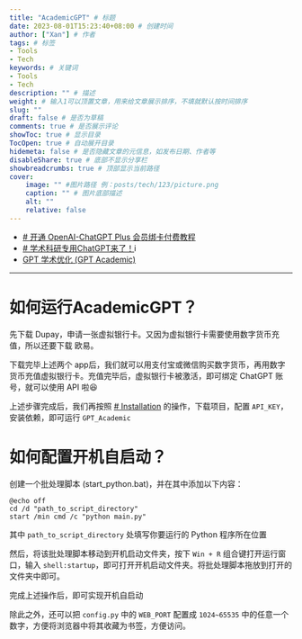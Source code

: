 ```yaml
---
title: "AcademicGPT" # 标题
date: 2023-08-01T15:23:40+08:00 # 创建时间
author: ["Xan"] # 作者
tags: # 标签
- Tools 
- Tech 
keywords: # 关键词
- Tools 
- Tech 
description: "" # 描述
weight: # 输入1可以顶置文章，用来给文章展示排序，不填就默认按时间排序
slug: ""
draft: false # 是否为草稿
comments: true # 是否展示评论
showToc: true # 显示目录
TocOpen: true # 自动展开目录
hidemeta: false # 是否隐藏文章的元信息，如发布日期、作者等
disableShare: true # 底部不显示分享栏
showbreadcrumbs: true # 顶部显示当前路径
cover:
    image: "" #图片路径 例：posts/tech/123/picture.png
    caption: "" # 图片底部描述
    alt: ""
    relative: false
---
```


- [# 开通 OpenAI-ChatGPT Plus 会员绑卡付费教程](https://www.krseo.com/zixun/1262.html)
- [# 学术科研专用ChatGPT来了！](https://mp.weixin.qq.com/s/ZzkhyxiH2lfOCNr_oEqY_Q)i
- [GPT 学术优化 (GPT Academic)](https://github.com/binary-husky/gpt_academic)

--- 

# 如何运行AcademicGPT？
先下载 Dupay，申请一张虚拟银行卡。又因为虚拟银行卡需要使用数字货币充值，所以还要下载 欧易。

下载完毕上述两个 app后，我们就可以用支付宝或微信购买数字货币，再用数字货币充值虚拟银行卡。充值完毕后，虚拟银行卡被激活，即可绑定 ChatGPT 账号，就可以使用 API 啦😆

上述步骤完成后，我们再按照 [# Installation](https://github.com/binary-husky/gpt_academic#installation) 的操作，下载项目，配置 `API_KEY`，安装依赖，即可运行 `GPT_Academic`

# 如何配置开机自启动？
创建一个批处理脚本 (start_python.bat)，并在其中添加以下内容：
```
@echo off
cd /d "path_to_script_directory"
start /min cmd /c "python main.py"
```
其中 `path_to_script_directory` 处填写你要运行的 Python 程序所在位置

然后，将该批处理脚本移动到开机启动文件夹，按下 `Win + R` 组合键打开运行窗口，输入 `shell:startup`，即可打开开机启动文件夹。将批处理脚本拖放到打开的文件夹中即可。

完成上述操作后，即可实现开机自启动

除此之外，还可以把 `config.py` 中的 `WEB_PORT` 配置成 `1024~65535` 中的任意一个数字，方便将浏览器中将其收藏为书签，方便访问。